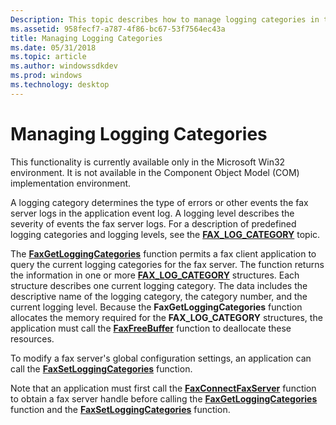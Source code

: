 ```yaml
---
Description: This topic describes how to manage logging categories in the Microsoft Win32 environment.
ms.assetid: 958fecf7-a787-4f86-bc67-53f7564ec43a
title: Managing Logging Categories
ms.date: 05/31/2018
ms.topic: article
ms.author: windowssdkdev
ms.prod: windows
ms.technology: desktop
---
```


# Managing Logging Categories

This functionality is currently available only in the Microsoft Win32 environment. It is not available in the Component Object Model (COM) implementation environment.

A logging category determines the type of errors or other events the fax server logs in the application event log. A logging level describes the severity of events the fax server logs. For a description of predefined logging categories and logging levels, see the [**FAX\_LOG\_CATEGORY**](/windows/previous-versions/Winfax/ns-winfax-_fax_log_categorya?branch=master) topic.

The [**FaxGetLoggingCategories**](/windows/previous-versions/Winfax/nf-winfax-faxgetloggingcategoriesa?branch=master) function permits a fax client application to query the current logging categories for the fax server. The function returns the information in one or more [**FAX\_LOG\_CATEGORY**](/windows/previous-versions/Winfax/ns-winfax-_fax_log_categorya?branch=master) structures. Each structure describes one current logging category. The data includes the descriptive name of the logging category, the category number, and the current logging level. Because the **FaxGetLoggingCategories** function allocates the memory required for the **FAX\_LOG\_CATEGORY** structures, the application must call the [**FaxFreeBuffer**](/windows/previous-versions/Winfax/nc-winfax-pfaxfreebuffer?branch=master) function to deallocate these resources.

To modify a fax server's global configuration settings, an application can call the [**FaxSetLoggingCategories**](/windows/previous-versions/Winfax/nf-winfax-faxsetloggingcategoriesa?branch=master) function.

Note that an application must first call the [**FaxConnectFaxServer**](/windows/previous-versions/Winfax/nf-winfax-faxconnectfaxservera?branch=master) function to obtain a fax server handle before calling the [**FaxGetLoggingCategories**](/windows/previous-versions/Winfax/nf-winfax-faxgetloggingcategoriesa?branch=master) function and the [**FaxSetLoggingCategories**](/windows/previous-versions/Winfax/nf-winfax-faxsetloggingcategoriesa?branch=master) function.

 

 



